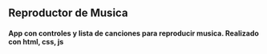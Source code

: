 ## Reproductor de Musica

#### App con controles y lista de canciones para reproducir musica. Realizado con html, css, js